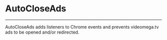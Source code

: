 # AutoCloseAds
-------
AutoCloseAds adds listeners to Chrome events and prevents videomega.tv ads to be opened and/or redirected.